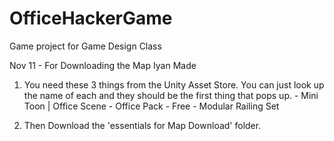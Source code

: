 # OfficeHackerGame
Game project for Game Design Class



Nov 11 - For Downloading the Map Iyan Made

1) You need these 3 things from the Unity Asset Store. 
   You can just look up the name of each and they should be the first thing that pops up. 
        - Mini Toon | Office Scene
        - Office Pack - Free
        - Modular Railing Set

2) Then Download the 'essentials for Map Download' folder. 
